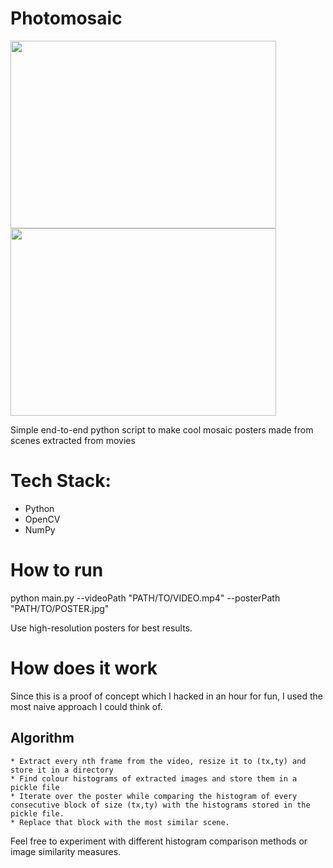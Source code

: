 # Photomosaic
<img src="https://raw.githubusercontent.com/SouravSharan/photomontage/master/ex1.jpeg"  height="300" width="425"/> <img src="https://raw.githubusercontent.com/SouravSharan/photomontage/master/ex2.jpeg"  height="300" width="425"/> 

Simple end-to-end python script to make cool mosaic posters made from scenes extracted from movies

# Tech Stack: 
* Python
* OpenCV
* NumPy

# How to run
python main.py --videoPath "PATH/TO/VIDEO.mp4" --posterPath "PATH/TO/POSTER.jpg"

Use high-resolution posters for best results.

# How does it work
Since this is a proof of concept which I hacked in an hour for fun, I used the most naive approach I could think of.
  ## Algorithm
    * Extract every nth frame from the video, resize it to (tx,ty) and store it in a directory
    * Find colour histograms of extracted images and store them in a pickle file
    * Iterate over the poster while comparing the histogram of every consecutive block of size (tx,ty) with the histograms stored in the pickle file. 
    * Replace that block with the most similar scene. 

Feel free to experiment with different histogram comparison methods or image similarity measures. 

